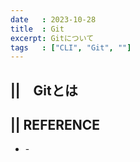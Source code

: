 ```yaml
---
date   : 2023-10-28
title  : Git 
excerpt: Gitについて
tags   : ["CLI", "Git", ""]
---
```

## ||　Gitとは

## || REFERENCE
- []() - 

